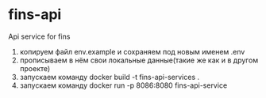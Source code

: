 # fins-api
Api service for fins

1) копируем файл env.example и сохраняем под новым именем .env
2) прописываем в нём свои локальные данные(такие же как и в другом проекте)
3) запускаем команду docker build -t fins-api-services .
4) запускаем команду docker run -p 8086:8080 fins-api-service 

